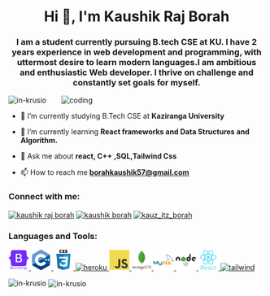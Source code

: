 <h1 align="center">Hi 👋, I'm Kaushik Raj Borah</h1>
<h3 align="center">I  am a student currently pursuing B.tech CSE at KU. I have 2 years experience in web development and programming, with uttermost desire to learn modern languages.I am ambitious and enthusiastic Web developer. I thrive on challenge and constantly set goals for myself.</h3>

<img align="right" alt="coding" width="400" src="https://github.com/user-attachments/assets/63b6383e-9f28-4722-afaf-324553f1ae77">

<p align="left"> <img src="https://komarev.com/ghpvc/?username=in-krusio&label=Profile%20views&color=0e75b6&style=flat" alt="in-krusio" /> </p>

- 🔭 I’m currently studying B.Tech CSE at **Kaziranga University**

- 🌱 I’m currently learning **React frameworks and Data Structures and Algorithm.**

- 💬 Ask me about **react, C++ ,SQL,Tailwind Css**

- 📫 How to reach me **borahkaushik57@gmail.com**

<h3 align="left">Connect with me:</h3>
<p align="left">
<a href="https://www.linkedin.com/in/kaushik-raj-borah-463770226/" target="blank"><img align="center" src="https://raw.githubusercontent.com/rahuldkjain/github-profile-readme-generator/master/src/images/icons/Social/linked-in-alt.svg" alt="kaushik raj borah" height="30" width="40" /></a>
<a href="https://www.facebook.com/kaushik.borah.359778" target="blank"><img align="center" src="https://raw.githubusercontent.com/rahuldkjain/github-profile-readme-generator/master/src/images/icons/Social/facebook.svg" alt="kaushik borah" height="30" width="40" /></a>
<a href="https://instagram.com/kauz_itz_borah" target="blank"><img align="center" src="https://raw.githubusercontent.com/rahuldkjain/github-profile-readme-generator/master/src/images/icons/Social/instagram.svg" alt="kauz_itz_borah" height="30" width="40" /></a>
</p>

<h3 align="left">Languages and Tools:</h3>
<p align="left"> <a href="https://getbootstrap.com" target="_blank" rel="noreferrer"> <img src="https://raw.githubusercontent.com/devicons/devicon/master/icons/bootstrap/bootstrap-plain-wordmark.svg" alt="bootstrap" width="40" height="40"/> </a> <a href="https://www.w3schools.com/cpp/" target="_blank" rel="noreferrer"> <img src="https://raw.githubusercontent.com/devicons/devicon/master/icons/cplusplus/cplusplus-original.svg" alt="cplusplus" width="40" height="40"/> </a> <a href="https://www.w3schools.com/css/" target="_blank" rel="noreferrer"> <img src="https://raw.githubusercontent.com/devicons/devicon/master/icons/css3/css3-original-wordmark.svg" alt="css3" width="40" height="40"/> </a>  <a href="https://heroku.com" target="_blank" rel="noreferrer"> <img src="https://www.vectorlogo.zone/logos/heroku/heroku-icon.svg" alt="heroku" width="40" height="40"/> </a> <a href="https://developer.mozilla.org/en-US/docs/Web/JavaScript" target="_blank" rel="noreferrer"> <img src="https://raw.githubusercontent.com/devicons/devicon/master/icons/javascript/javascript-original.svg" alt="javascript" width="40" height="40"/> </a> <a href="https://www.mongodb.com/" target="_blank" rel="noreferrer"> <img src="https://raw.githubusercontent.com/devicons/devicon/master/icons/mongodb/mongodb-original-wordmark.svg" alt="mongodb" width="40" height="40"/> </a> <a href="https://www.mysql.com/" target="_blank" rel="noreferrer"> <img src="https://raw.githubusercontent.com/devicons/devicon/master/icons/mysql/mysql-original-wordmark.svg" alt="mysql" width="40" height="40"/> </a> <a href="https://nodejs.org" target="_blank" rel="noreferrer"> <img src="https://raw.githubusercontent.com/devicons/devicon/master/icons/nodejs/nodejs-original-wordmark.svg" alt="nodejs" width="40" height="40"/> </a> <a href="https://reactjs.org/" target="_blank" rel="noreferrer"> <img src="https://raw.githubusercontent.com/devicons/devicon/master/icons/react/react-original-wordmark.svg" alt="react" width="40" height="40"/> </a> <a href="https://tailwindcss.com/" target="_blank" rel="noreferrer"> <img src="https://www.vectorlogo.zone/logos/tailwindcss/tailwindcss-icon.svg" alt="tailwind" width="40" height="40"/> </a> </p>

<p><img align="left" src="https://github-readme-stats.vercel.app/api/top-langs?username=in-krusio&show_icons=true&locale=en&layout=compact" alt="in-krusio" /></p>

<p>&nbsp;<img align="center" src="https://github-readme-stats.vercel.app/api?username=in-krusio&show_icons=true&locale=en" alt="in-krusio" /></p>


